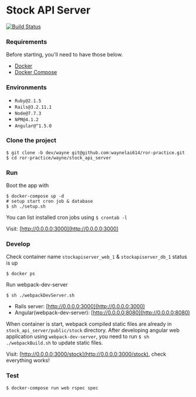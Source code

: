# Stock API Server
[![Build Status](https://travis-ci.org/waynelai614/ror-practice.svg?branch=dev/wayne)](https://travis-ci.org/waynelai614/ror-practice)

### Requirements
Before starting, you'll need to have those below.
* [Docker](https://docs.docker.com/)
* [Docker Compose](https://docs.docker.com/compose/)

### Environments
* `Ruby@2.1.5`
* `Rails@3.2.11.1`
* `Node@7.7.3`
* `NPM@4.1.2`
* `Angular@^1.5.0`

### Clone the project
```
$ git clone -b dev/wayne git@github.com:waynelai614/ror-practice.git
$ cd ror-practice/wayne/stock_api_server
```
### Run
Boot the app with
```
$ docker-compose up -d
# setup start cron job & database
$ sh ./setup.sh
```
You can list installed cron jobs using `$ crontab -l`

Visit: [http://0.0.0.0:3000](http://0.0.0.0:3000)

### Develop
Check container name `stockapiserver_web_1` & `stockapiserver_db_1` status is up

`$ docker ps`

Run webpack-dev-server

`$ sh ./webpackDevServer.sh`

* Rails server: [http://0.0.0.0:3000](http://0.0.0.0:3000)
* Angular(webpack-dev-server): [http://0.0.0.0:8080](http://0.0.0.0:8080)

When container is start, webpack compiled static files are already in `stock_api_server/public/stock` directory.
After developing angular web application using `webpack-dev-server`,
you need to run `$ sh ./webpackBuild.sh` to update static files.

Visit: [http://0.0.0.0:3000/stock](http://0.0.0.0:3000/stock), check everything works!

### Test
`$ docker-compose run web rspec spec`
